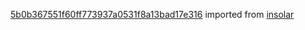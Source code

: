 [5b0b367551f60ff773937a0531f8a13bad17e316](https://github.com/insolar/insolar/commit/5b0b367551f60ff773937a0531f8a13bad17e316) imported from [insolar](https://github.com/insolar/insolar)
